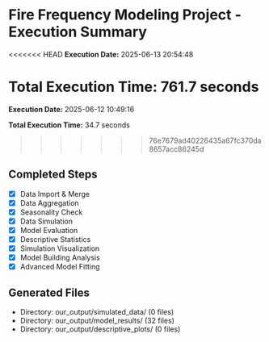 # Fire Frequency Modeling Project - Execution Summary

<<<<<<< HEAD
**Execution Date:** 2025-06-13 20:54:48

**Total Execution Time:** 761.7 seconds
=======
**Execution Date:** 2025-06-12 10:49:16

**Total Execution Time:** 34.7 seconds
>>>>>>> 76e7679ad40226435a67fc370da8657acc86245d

## Completed Steps

- [x] Data Import & Merge
- [x] Data Aggregation
- [x] Seasonality Check
- [x] Data Simulation
- [x] Model Evaluation
- [x] Descriptive Statistics
- [x] Simulation Visualization
- [x] Model Building Analysis
- [x] Advanced Model Fitting

## Generated Files

- Directory: our_output/simulated_data/ (0 files)
- Directory: our_output/model_results/ (32 files)
- Directory: our_output/descriptive_plots/ (0 files)
